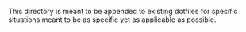 This directory is meant to be appended to existing dotfiles for specific situations meant to be as specific yet as applicable as possible.